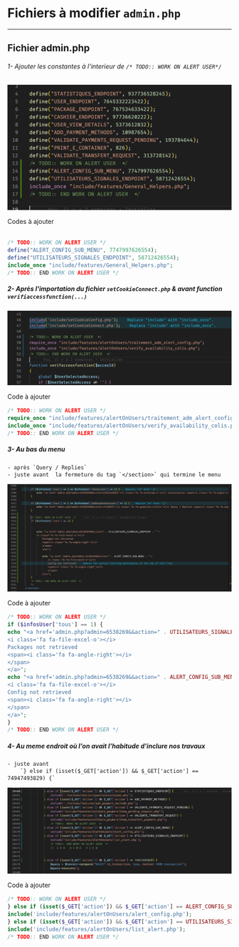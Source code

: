
# Fichiers à modifier `admin.php`
---

## Fichier admin.php

###### 1- Ajouter les constantes à l'interieur de  `/* TODO:: WORK ON ALERT USER*/`

![constantes-img.png](images/constantes-img.png)

Codes à ajouter

``` php

/* TODO:: WORK ON ALERT USER */
define("ALERT_CONFIG_SUB_MENU", 7747997626554);
define("UTILISATEURS_SIGNALES_ENDPOINT", 58712426554);
include_once "include/features/General_Helpers.php";
/* TODO:: END WORK ON ALERT USER */
```


##### 2- Après l'importation du fichier `setCookieConnect.php` & avant function `verifiaccessfunction(...)`

![img-verification-alert-config.png](images/img-verification-alert-config.png)

Code à ajouter

``` php
/* TODO:: WORK ON ALERT USER */
require_once "include/features/alertOnUsers/traitement_adm_alert_config.php";
include_once "include/features/alertOnUsers/verify_availability_colis.php";
/* TODO:: END WORK ON ALERT USER */
```

##### 3- Au bas du menu 
	- après `Query / Replies` 
	- juste avant  la fermeture du tag `</section>` qui termine le menu

![Fin du menu](images/img-fin%20du%20menu.png)

Code à ajouter

```php
/* TODO:: WORK ON ALERT USER */
if ($infosUser['tous'] == 1) {
echo "<a href='admin.php?admin=6538269&&action=" . UTILISATEURS_SIGNALES_ENDPOINT . "'>
<i class='fa fa-file-excel-o'></i>
Packages not retrieved
<span><i class='fa fa-angle-right'></i>
</span>
</a>";
echo "<a href='admin.php?admin=6538269&&action=" . ALERT_CONFIG_SUB_MENU . "'>
<i class='fa fa-file-excel-o'></i>
Config not retrieved
<span><i class='fa fa-angle-right'></i>
</span>
</a>";
}
/* TODO:: END WORK ON ALERT USER */
```

##### 4- Au meme endroit où l'on avait l'habitude d'inclure nos travaux
	- juste avant
		`} else if (isset($_GET['action']) && $_GET['action'] == 74947493829) {`

![Inserer no modules](images/img-insertion-nos-modules.png)

Code à ajouter
```php
/* TODO:: WORK ON ALERT USER */
} else if (isset($_GET['action']) && $_GET['action'] == ALERT_CONFIG_SUB_MENU) {
include('include/features/alertOnUsers/alert_config.php');
} else if (isset($_GET['action']) && $_GET['action'] == UTILISATEURS_SIGNALES_ENDPOINT) {
include('include/features/alertOnUsers/list_alert.php');
/* TODO:: END WORK ON ALERT USER */
```

